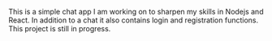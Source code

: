 This is a simple chat app I am working on to sharpen my skills in Nodejs and React. In addition to a chat it also contains login and registration functions. This project is still in progress.